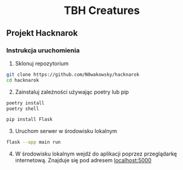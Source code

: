 <h1 align="center">TBH Creatures</h1>

## Projekt Hacknarok

### Instrukcja uruchomienia
1. Sklonuj repozytorium
```bash
git clone https://github.com/N0wakowsky/hacknarok
cd hacknarok
```

2. Zainstaluj zależności używając poetry lub pip
```bash
poetry install
poetry shell
```
```bash
pip install Flask
```

3. Uruchom serwer w środowisku lokalnym
```bash
flask --app main run
```

4. W środowisku lokalnym wejdź do aplikacji poprzez przeglądarkę internetową. Znajduje się pod adresem [localhost:5000](localhost:5000)